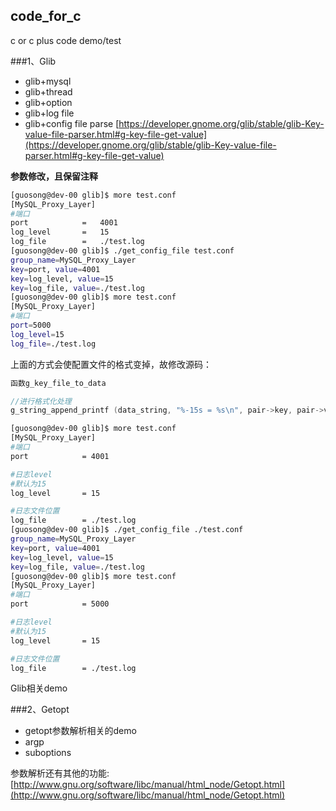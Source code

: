 ## code\_for_c
c or c plus code demo/test

###1、Glib

+  glib+mysql
+  glib+thread
+  glib+option
+  glib+log file
+  glib+config file parse
[https://developer.gnome.org/glib/stable/glib-Key-value-file-parser.html#g-key-file-get-value](https://developer.gnome.org/glib/stable/glib-Key-value-file-parser.html#g-key-file-get-value)

**参数修改，且保留注释**
```bash
[guosong@dev-00 glib]$ more test.conf 
[MySQL_Proxy_Layer]
#端口
port            =   4001
log_level       =   15
log_file        =   ./test.log
[guosong@dev-00 glib]$ ./get_config_file test.conf  
group_name=MySQL_Proxy_Layer
key=port, value=4001
key=log_level, value=15
key=log_file, value=./test.log
[guosong@dev-00 glib]$ more test.conf               
[MySQL_Proxy_Layer]
#端口
port=5000
log_level=15
log_file=./test.log
```

上面的方式会使配置文件的格式变掉，故修改源码：

```c
函数g_key_file_to_data

//进行格式化处理
g_string_append_printf (data_string, "%-15s = %s\n", pair->key, pair->value);

```

```bash
[guosong@dev-00 glib]$ more test.conf 
[MySQL_Proxy_Layer]
#端口
port            = 4001

#日志level
#默认为15
log_level       = 15

#日志文件位置
log_file        = ./test.log
[guosong@dev-00 glib]$ ./get_config_file ./test.conf 
group_name=MySQL_Proxy_Layer
key=port, value=4001
key=log_level, value=15
key=log_file, value=./test.log
[guosong@dev-00 glib]$ more test.conf 
[MySQL_Proxy_Layer]
#端口
port            = 5000

#日志level
#默认为15
log_level       = 15

#日志文件位置
log_file        = ./test.log
```
Glib相关demo

###2、Getopt
+ getopt参数解析相关的demo
+ argp
+ suboptions

参数解析还有其他的功能:
[http://www.gnu.org/software/libc/manual/html_node/Getopt.html](http://www.gnu.org/software/libc/manual/html_node/Getopt.html)


